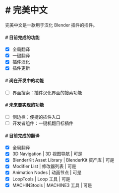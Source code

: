 # # 完美中文
完美中文是一款用于汉化 Blender 插件的插件。
#### # 目前完成的功能
- [x] 全局翻译
- [x] 一键翻译
- [x] 插件汉化
- [x] 插件更新
#### # 尚在开发中的功能
- [ ] 界面搜索：插件汉化界面的搜索功能
#### # 未来要实现的功能
- [ ] 侧边栏：便捷的插件入口
- [ ] 开发者组件：一键机翻目标插件
#### # 目前完成的翻译
- [x] 全局翻译
- [x] 3D Navigation | 3D 视图导航 | 可是
- [x] BlenderKit Asset Library | BlenderKit 资产库 | 可是
- [x] Modifier List | 修改器列表 | 可是
- [x] Animation Nodes | 动画节点 | 可是
- [x] LoopTools | Loop 工具 | 可是
- [x] MACHIN3tools | MACHINE3 工具 | 可是

